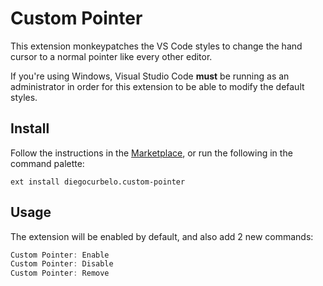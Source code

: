 # Custom Pointer

This extension monkeypatches the VS Code styles to change the hand cursor to a normal pointer like every other editor.

If you're using Windows, Visual Studio Code **must** be running as an administrator in order for this extension to be able to modify the default styles.

## Install

Follow the instructions in the [Marketplace](https://marketplace.visualstudio.com/items?itemName=diegocurbelo.custom-pointer), or run the following in the command palette:

```shell
ext install diegocurbelo.custom-pointer
```

## Usage

The extension will be enabled by default, and also add 2 new commands:

```js
Custom Pointer: Enable
Custom Pointer: Disable
Custom Pointer: Remove
```
